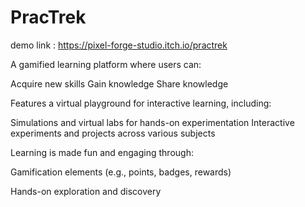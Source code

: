 # PracTrek

demo link : https://pixel-forge-studio.itch.io/practrek

A gamified learning platform where users can:

 Acquire new skills
 Gain knowledge
 Share knowledge

Features a virtual playground for interactive learning, including:

 Simulations and virtual labs for hands-on experimentation
 Interactive experiments and projects across various subjects

Learning is made fun and engaging through:

 Gamification elements (e.g., points, badges, rewards)

 Hands-on exploration and discovery
